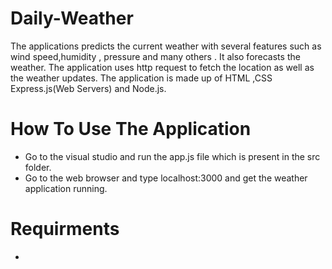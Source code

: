 # Daily-Weather
The applications predicts the current weather with several features such as wind speed,humidity , pressure and many others . It also forecasts the weather. The application uses http request to fetch the location as well as the weather updates.
The application is made up of HTML ,CSS Express.js(Web Servers) and Node.js.

# How To Use The Application
- Go to the visual studio and run the app.js file which is present in the src folder.
- Go to the web browser and type localhost:3000 and get the weather application running.

# Requirments
- 
